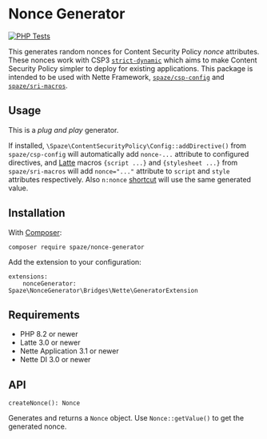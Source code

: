 # Nonce Generator

[![PHP Tests](https://github.com/spaze/nonce-generator/workflows/PHP%20Tests/badge.svg)](https://github.com/spaze/nonce-generator/actions?query=workflow%3A%22PHP+Tests%22)

This generates random nonces for Content Security Policy *nonce* attributes. These nonces work with CSP3 [`strict-dynamic`](https://w3c.github.io/webappsec-csp/#strict-dynamic-usage) which aims to make Content Security Policy simpler to deploy for existing applications. This package is intended to be used with Nette Framework, [`spaze/csp-config`](https://github.com/spaze/csp-config) and [`spaze/sri-macros`](https://github.com/spaze/sri-macros).

## Usage

This is a *plug and play* generator.

If installed, `\Spaze\ContentSecurityPolicy\Config::addDirective()` from `spaze/csp-config` will automatically add `nonce-...` attribute to configured directives, and [Latte](https://latte.nette.org/) macros `{script ...}` and `{stylesheet ...}` from `spaze/sri-macros` will add `nonce="..."` attribute to `script` and `style` attributes respectively. Also `n:nonce` [shortcut](https://doc.nette.org/en/http/configuration#toc-content-security-policy) will use the same generated  value.

## Installation

With [Composer](https://getcomposer.org):

```
composer require spaze/nonce-generator
```

Add the extension to your configuration:

```neon
extensions:
	nonceGenerator: Spaze\NonceGenerator\Bridges\Nette\GeneratorExtension
```

## Requirements

- PHP 8.2 or newer
- Latte 3.0 or newer
- Nette Application 3.1 or newer
- Nette DI 3.0 or newer

## API

```
createNonce(): Nonce
```
Generates and returns a `Nonce` object. Use `Nonce::getValue()` to get the generated nonce.
